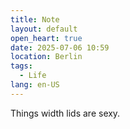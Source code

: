 ```yaml
---
title: Note
layout: default
open_heart: true
date: 2025-07-06 10:59
location: Berlin
tags: 
  - Life
lang: en-US
---
```


Things width lids are sexy.
